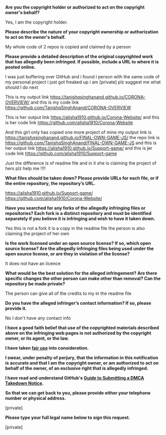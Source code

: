 **Are you the copyright holder or authorized to act on the copyright owner's behalf?**

Yes, I am the copyright holder.

**Please describe the nature of your copyright ownership or authorization to act on the owner's behalf.**

My whole code of 2 repos is copied and claimed by a person

**Please provide a detailed description of the original copyrighted work that has allegedly been infringed. If possible, include a URL to where it is posted online.**

I was just buffering over GitHub and i found i person with the same code of my personal project i just got freaked up i am [private] plz suggest me what should I do next

This is my output link https://tanishqsinghanand.github.io/CORONA-OVERVIEW/ and this is my code link https://github.com/TanishqSinghAnand/CORONA-OVERVIEW

This is her output link https://alisha1910.github.io/Corona-Website/ and this is her code link https://github.com/alisha1910/Corona-Website

And this girl only has copied one more project of mine my output link is https://tanishqsinghanand.github.io/FINAL-OWN-GAME-JS/ the repo link is https://github.com/TanishqSinghAnand/FINAL-OWN-GAME-JS and this is her output link https://alisha1910.github.io/Support-game/ and this is jer code link https://github.com/alisha1910/Support-game

Just the difference is of readme file and in it she is claiming the project of hers plz help me !!!!

**What files should be taken down? Please provide URLs for each file, or if the entire repository, the repository’s URL.**

https://alisha1910.github.io/Support-game/  
https://github.com/alisha1910/Corona-Website/

**Have you searched for any forks of the allegedly infringing files or repositories? Each fork is a distinct repository and must be identified separately if you believe it is infringing and wish to have it taken down.**

Yes this is not a fork it is a copy in the readme file the person is also claiming the project of her own

**Is the work licensed under an open source license? If so, which open source license? Are the allegedly infringing files being used under the open source license, or are they in violation of the license?**

It does not have an licence

**What would be the best solution for the alleged infringement? Are there specific changes the other person can make other than removal? Can the repository be made private?**

The person can give all of the credits to my in the readme file

**Do you have the alleged infringer’s contact information? If so, please provide it.**

No I don't have any contact info

**I have a good faith belief that use of the copyrighted materials described above on the infringing web pages is not authorized by the copyright owner, or its agent, or the law.**

**I have taken <a href="https://www.lumendatabase.org/topics/22">fair use</a> into consideration.**

**I swear, under penalty of perjury, that the information in this notification is accurate and that I am the copyright owner, or am authorized to act on behalf of the owner, of an exclusive right that is allegedly infringed.**

**I have read and understand GitHub's <a href="https://docs.github.com/articles/guide-to-submitting-a-dmca-takedown-notice/">Guide to Submitting a DMCA Takedown Notice</a>.**

**So that we can get back to you, please provide either your telephone number or physical address.**

[private]

**Please type your full legal name below to sign this request.**

[private]
